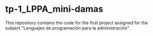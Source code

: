 # tp-1_LPPA_mini-damas
This repository contains the code for the first project assigned for the subject "Lenguajes de programación para la administración".
